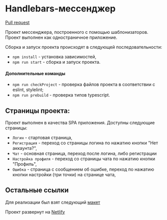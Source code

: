 # Handlebars-мессенджер

[Pull request](https://github.com/Muhozhukov/middle.messenger.praktikum.yandex/pull/3)

Проект мессенджера, построенного с помощью шаблонизаторов. Проект выполнен как одностраничное приложение.

Сборка и запуск проекта происходят в следующей последовательности:

- `npm install` - установка зависимостей,
- `npm run start` - сборка и запуск проекта.

#### Дополнительные команды

- `npm run checkProject` - проверка файлов проекта в соответствии с eslint, stylelint;
- `npm run prebuild` - проверка типов typescript.

## Страницы проекта:

Проект выполнен в качества SPA приложения.
Доступны следующие страницы:

- `Логин` - стартовая страница,
- `Регистрация` - переход со страницы логина по нажатию кнопки "Нет аккаунта?",
- `Чат` - основная страница, переход после логина, либо регистрации
- `Настройка профиля` - переход со страницы чата по нажатию кнопки "Профиль",
- `Ошибка` - страница с сообщением об ошибке, переход по нажатию кнопки настройки (три точки) на странице чата,

## Остальные ссылки

Для реализации был взят следующий [макет](https://www.figma.com/file/jF5fFFzgGOxQeB4CmKWTiE/Chat_external_link?node-id=0%3A1)

Проект развернут на [Netlify](https://effortless-stroopwafel-c840f2.netlify.app/)
